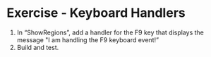 ﻿# Exercise - Keyboard Handlers

1.  In “ShowRegions”, add a handler for the F9 key that displays the message "I am handling the F9 keyboard event!”
2.	Build and test.
